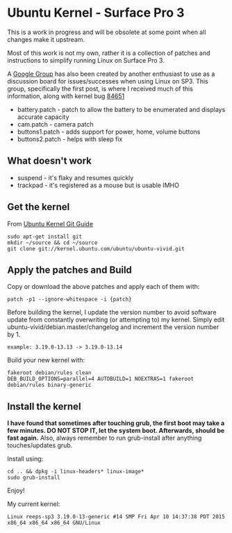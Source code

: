 # Ubuntu Kernel - Surface Pro 3
This is a work in progress and will be obsolete at some point when all changes make it upstream.

Most of this work is not my own, rather it is a collection of patches and instructions to simplify running Linux on Surface Pro 3.

A [Google Group](https://groups.google.com/forum/?hl=en#!forum/linux-surface) has also been created by another enthusiast to use as a discussion board for issues/successes when using Linux on SP3.  This group, specifically the first post, is where I received much of this information, along with kernel bug [84651](https://bugzilla.kernel.org/show_bug.cgi?id=84651)

- battery.patch - patch to allow the battery to be enumerated and displays accurate capacity
- cam.patch - camera patch
- buttons1.patch - adds support for power, home, volume buttons
- buttons2.patch - helps with sleep fix

## What doesn't work
* suspend - it's flaky and resumes quickly
* trackpad - it's registered as a mouse but is usable IMHO

## Get the kernel
From [Ubuntu Kernel Git Guide](https://wiki.ubuntu.com/Kernel/Dev/KernelGitGuide?action=show&redirect=KernelTeam%2FKernelGitGuide)

```
sudo apt-get install git
mkdir ~/source && cd ~/source
git clone git://kernel.ubuntu.com/ubuntu/ubuntu-vivid.git
```

## Apply the patches and Build
Copy or download the above patches and apply each of them with:
```
patch -p1 --ignore-whitespace -i {patch}
```

Before building the kernel, I update the version number to avoid software update from constantly overwriting (or attempting to) my kernel.  Simply edit ubuntu-vivid/debian.master/changelog and increment the version number by 1.
```
example: 3.19.0-13.13 -> 3.19.0-13.14
```

Build your new kernel with:
```
fakeroot debian/rules clean
DEB_BUILD_OPTIONS=parallel=4 AUTOBUILD=1 NOEXTRAS=1 fakeroot debian/rules binary-generic
```

## Install the kernel
**I have found that sometimes after touching grub, the first boot may take a few minutes.  DO NOT STOP IT, let the system boot.  Afterwards, should be fast again.**
Also, always remember to run grub-install after anything touches/updates grub.

Install using:
```
cd .. && dpkg -i linux-headers* linux-image*
sudo grub-install
```

Enjoy!

My current kernel:
```
Linux reeps-sp3 3.19.0-13-generic #14 SMP Fri Apr 10 14:37:38 PDT 2015 x86_64 x86_64 x86_64 GNU/Linux
```
